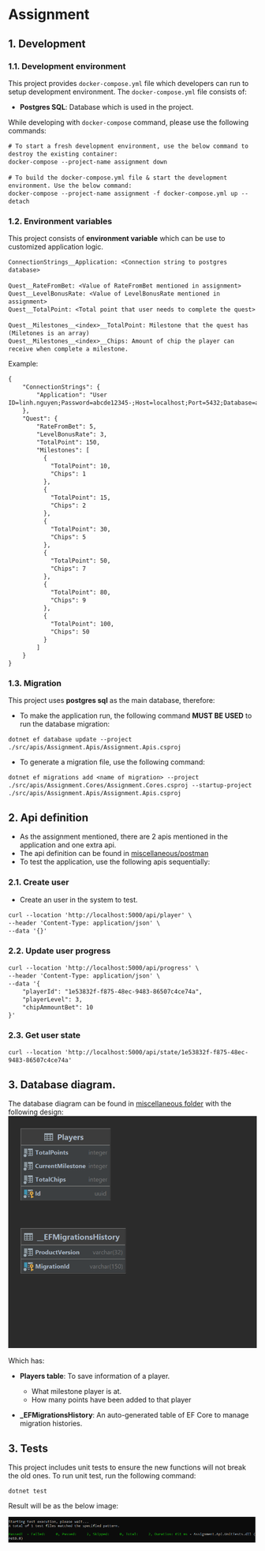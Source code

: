 # Assignment

## 1. Development

### 1.1. Development environment
This project provides `docker-compose.yml` file which developers can run to setup development environment.
The `docker-compose.yml` file consists of:

- **Postgres SQL**: Database which is used in the project.

While developing with `docker-compose` command, please use the following commands:

```
# To start a fresh development environment, use the below command to destroy the existing container:
docker-compose --project-name assignment down

# To build the docker-compose.yml file & start the development environment. Use the below command:
docker-compose --project-name assignment -f docker-compose.yml up --detach
```

### 1.2. Environment variables

This project consists of **environment variable** which can be use to customized application logic.

```
ConnectionStrings__Application: <Connection string to postgres database>

Quest__RateFromBet: <Value of RateFromBet mentioned in assignment>
Quest__LevelBonusRate: <Value of LevelBonusRate mentioned in assignment>
Quest__TotalPoint: <Total point that user needs to complete the quest>

Quest__Milestones__<index>__TotalPoint: Milestone that the quest has (Miletones is an array)
Quest__Milestones__<index>__Chips: Amount of chip the player can receive when complete a milestone.

```

Example:
```
{
    "ConnectionStrings": {
        "Application": "User ID=linh.nguyen;Password=abcde12345-;Host=localhost;Port=5432;Database=assignment;Pooling=true;"
    },
    "Quest": {
        "RateFromBet": 5,
        "LevelBonusRate": 3,
        "TotalPoint": 150,
        "Milestones": [
          {
            "TotalPoint": 10,
            "Chips": 1
          },
          {
            "TotalPoint": 15,
            "Chips": 2
          },
          {
            "TotalPoint": 30,
            "Chips": 5
          },
          {
            "TotalPoint": 50,
            "Chips": 7
          },
          {
            "TotalPoint": 80,
            "Chips": 9
          },
          {
            "TotalPoint": 100,
            "Chips": 50
          }
        ]
    }
}

```

### 1.3. Migration

This project uses **postgres sql** as the main database, therefore:

- To make the application run, the following command **MUST BE USED** to run the database migration:
```
dotnet ef database update --project ./src/apis/Assignment.Apis/Assignment.Apis.csproj
```

- To generate a migration file, use the following command:
```
dotnet ef migrations add <name of migration> --project ./src/apis/Assignment.Cores/Assignment.Cores.csproj --startup-project ./src/apis/Assignment.Apis/Assignment.Apis.csproj
```

## 2. Api definition

- As the assignment mentioned, there are 2 apis mentioned in the application and one extra api.
- The api definition can be found in [miscellaneous/postman](miscellaneous/postman)
- To test the application, use the following apis sequentially:


### 2.1. Create user

- Create an user in the system to test.
```
curl --location 'http://localhost:5000/api/player' \
--header 'Content-Type: application/json' \
--data '{}'
```

### 2.2. Update user progress
```
curl --location 'http://localhost:5000/api/progress' \
--header 'Content-Type: application/json' \
--data '{
    "playerId": "1e53832f-f875-48ec-9483-86507c4ce74a",
    "playerLevel": 3,
    "chipAmmountBet": 10
}'
```

### 2.3. Get user state
```
curl --location 'http://localhost:5000/api/state/1e53832f-f875-48ec-9483-86507c4ce74a'
```

## 3. Database diagram.
The database diagram can be found in [miscellaneous folder](miscellaneous) with the following design:
![Database](miscellaneous/database-diagram.png)

Which has:

- **Players table**: To save information of a player.
  - What milestone player is at.
  - How many points have been added to that player

- **_EFMigrationsHistory**: An auto-generated table of EF Core to manage migration histories.


## 3. Tests

This project includes unit tests to ensure the new functions will not break the old ones.
To run unit test, run the following command:

```
dotnet test
```

Result will be as the below image:

![Unit test result](miscellaneous/UnitTest.png)

